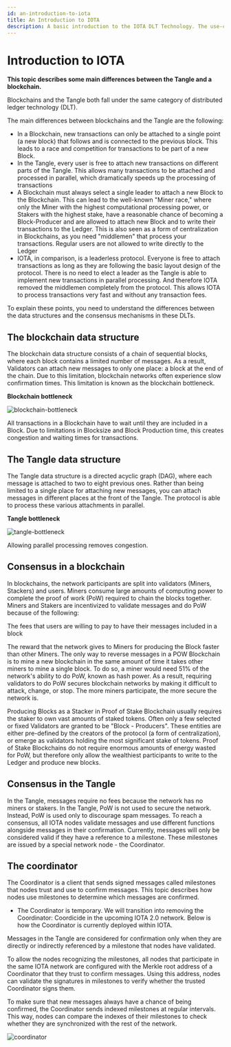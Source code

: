 ```yaml
---
id: an-introduction-to-iota
title: An Introduction to IOTA
description: A basic introduction to the IOTA DLT Technology. The use-cases and the Ecosystem developed around it.
---
```



# Introduction to IOTA

**This topic describes some main differences between the Tangle and a blockchain.**

Blockchains and the Tangle both fall under the same category of distributed ledger technology (DLT).

The main differences between blockchains and the Tangle are the following:

- In a Blockchain, new transactions can only be attached to a single point (a new block) that follows and is connected to the previous block. This leads to a race and competition for transactions to be part of a new Block.
- In the Tangle, every user is free to attach new transactions on different parts of the Tangle. This allows many transactions to be attached and processed in parallel, which dramatically speeds up the processing of transactions
- A Blockchain must always select a single leader to attach a new Block to the Blockchain. This can lead to the well-known "Miner race," where only the Miner with the highest computational processing power, or Stakers with the highest stake, have a reasonable chance of becoming a Block-Producer and are allowed to attach new Block and to write their transactions to the Ledger. This is also seen as a form of centralization in Blockchains, as you need "middlemen" that process your transactions. Regular users are not allowed to write directly to the Ledger
- IOTA, in comparison, is a leaderless protocol. Everyone is free to attach transactions as long as they are following the basic layout design of the protocol. There is no need to elect a leader as the Tangle is able to implement new transactions in parallel processing. And therefore IOTA removed the middlemen completely from the protocol. This allows IOTA to process transactions very fast and without any transaction fees.

To explain these points, you need to understand the differences between the data structures and the consensus mechanisms in these DLTs.

## **The blockchain data structure**

The blockchain data structure consists of a chain of sequential blocks, where each block contains a limited number of messages.
As a result, Validators can attach new messages to only one place: a block at the end of the chain. Due to this limitation, blockchain networks often experience slow confirmation times. This limitation is known as the blockchain bottleneck.

**Blockchain bottleneck**

![blockchain-bottleneck](/img/learn/blockchain-bottleneck.gif)

All transactions in a Blockchain have to wait until they are included in a Block. Due to limitations in Blocksize and Block Production time, this creates congestion and waiting times for transactions.




## **The Tangle data structure**

The Tangle data structure is a directed acyclic graph (DAG), where each message is attached to two to eight previous ones.
Rather than being limited to a single place for attaching new messages, you can attach messages in different places at the front of the Tangle. The protocol is able to process these various attachments in parallel.

**Tangle bottleneck**

![tangle-bottleneck](/img/learn/tangle-bottleneck.gif)

Allowing parallel processing removes congestion.



## **Consensus in a blockchain**

In blockchains, the network participants are split into validators (Miners, Stackers) and users. 
Miners consume large amounts of computing power to complete the proof of work (PoW) required to chain the blocks together. 
Miners and Stakers are incentivized to validate messages and do PoW because of the following:

The fees that users are willing to pay to have their messages included in a block

The reward that the network gives to Miners for producing the Block faster than other Miners.
The only way to reverse messages in a POW Blockchain is to mine a new blockchain in the same amount of time it takes other miners to mine a single block. To do so, a miner would need 51% of the network's ability to do PoW, known as hash power.
As a result, requiring validators to do PoW secures blockchain networks by making it difficult to attack, change, or stop. The more miners participate, the more secure the network is.

Producing Blocks as a Stacker in Proof of Stake Blockchain usually requires the staker to own vast amounts of staked tokens. Often only a few selected or fixed Validators are granted to be "Block - Producers". These entities are either pre-defined by the creators of the protocol (a form of centralization), or emerge as validators holding the most significant stake of tokens. Proof of Stake Blockchains do not require enormous amounts of energy wasted for PoW, but therefore only allow the wealthiest participants to write to the Ledger and produce new blocks. 

## **Consensus in the Tangle**

In the Tangle, messages require no fees because the network has no miners or stakers.
In the Tangle, PoW is not used to secure the network. Instead, PoW is used only to discourage spam messages.
To reach a consensus, all IOTA nodes validate messages and use different functions alongside messages in their confirmation.
Currently, messages will only be considered valid if they have a reference to a milestone. These milestones are issued by a special network node - the Coordinator.

## **The coordinator**

The Coordinator is a client that sends signed messages called milestones that nodes trust and use to confirm messages. This topic describes how nodes use milestones to determine which messages are confirmed.

 - The Coordinator is temporary. We will transition into removing the Coordinator: Coordicide in the upcoming IOTA 2.0 network. Below is how the Coordinator is currently deployed within IOTA.

Messages in the Tangle are considered for confirmation only when they are directly or indirectly referenced by a milestone that nodes have validated.

To allow the nodes recognizing the milestones, all nodes that participate in the same IOTA network are configured with the Merkle root address of a Coordinator that they trust to confirm messages. Using this address, nodes can validate the signatures in milestones to verify whether the trusted Coordinator signs them.

To make sure that new messages always have a chance of being confirmed, the Coordinator sends indexed milestones at regular intervals. This way, nodes can compare the indexes of their milestones to check whether they are synchronized with the rest of the network.

![coordinator](/img/learn/milestones.gif)

